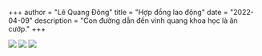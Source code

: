 +++
author = "Lê Quang Đông"
title = "Hợp đồng lao động"
date = "2022-04-09"
description = "Con đường dẫn đến vinh quang khoa học là ăn cướp."
+++

<img src="/hopdonglaodong/1.jpg">
<img src="/hopdonglaodong/2.jpg">
<img src="/hopdonglaodong/3.jpg">

